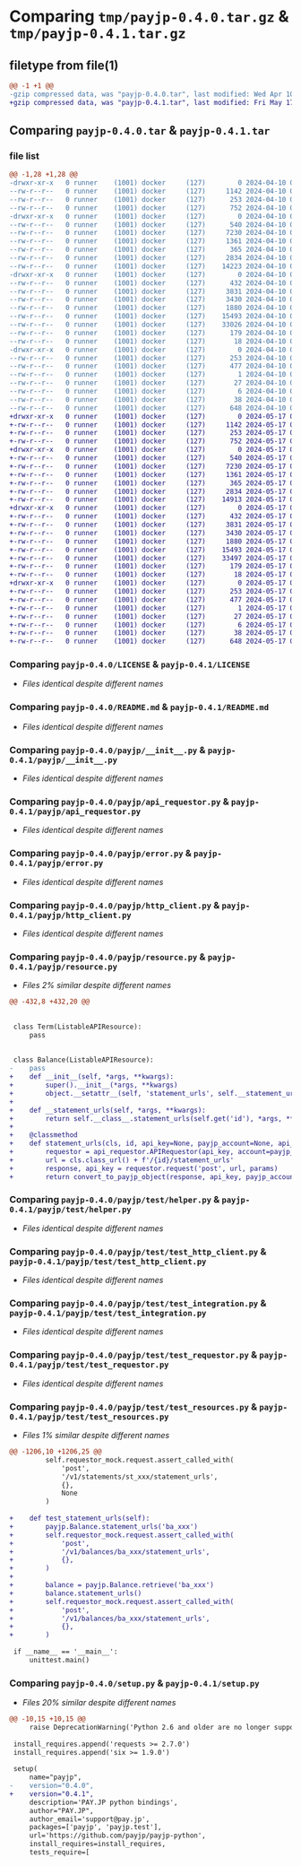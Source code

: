 # Comparing `tmp/payjp-0.4.0.tar.gz` & `tmp/payjp-0.4.1.tar.gz`

## filetype from file(1)

```diff
@@ -1 +1 @@
-gzip compressed data, was "payjp-0.4.0.tar", last modified: Wed Apr 10 02:25:12 2024, max compression
+gzip compressed data, was "payjp-0.4.1.tar", last modified: Fri May 17 02:23:58 2024, max compression
```

## Comparing `payjp-0.4.0.tar` & `payjp-0.4.1.tar`

### file list

```diff
@@ -1,28 +1,28 @@
-drwxr-xr-x   0 runner    (1001) docker     (127)        0 2024-04-10 02:25:12.427127 payjp-0.4.0/
--rw-r--r--   0 runner    (1001) docker     (127)     1142 2024-04-10 02:25:03.000000 payjp-0.4.0/LICENSE
--rw-r--r--   0 runner    (1001) docker     (127)      253 2024-04-10 02:25:12.427127 payjp-0.4.0/PKG-INFO
--rw-r--r--   0 runner    (1001) docker     (127)      752 2024-04-10 02:25:03.000000 payjp-0.4.0/README.md
-drwxr-xr-x   0 runner    (1001) docker     (127)        0 2024-04-10 02:25:12.427127 payjp-0.4.0/payjp/
--rw-r--r--   0 runner    (1001) docker     (127)      540 2024-04-10 02:25:03.000000 payjp-0.4.0/payjp/__init__.py
--rw-r--r--   0 runner    (1001) docker     (127)     7230 2024-04-10 02:25:03.000000 payjp-0.4.0/payjp/api_requestor.py
--rw-r--r--   0 runner    (1001) docker     (127)     1361 2024-04-10 02:25:03.000000 payjp-0.4.0/payjp/error.py
--rw-r--r--   0 runner    (1001) docker     (127)      365 2024-04-10 02:25:03.000000 payjp-0.4.0/payjp/example.py
--rw-r--r--   0 runner    (1001) docker     (127)     2834 2024-04-10 02:25:03.000000 payjp-0.4.0/payjp/http_client.py
--rw-r--r--   0 runner    (1001) docker     (127)    14223 2024-04-10 02:25:03.000000 payjp-0.4.0/payjp/resource.py
-drwxr-xr-x   0 runner    (1001) docker     (127)        0 2024-04-10 02:25:12.427127 payjp-0.4.0/payjp/test/
--rw-r--r--   0 runner    (1001) docker     (127)      432 2024-04-10 02:25:03.000000 payjp-0.4.0/payjp/test/__init__.py
--rw-r--r--   0 runner    (1001) docker     (127)     3831 2024-04-10 02:25:03.000000 payjp-0.4.0/payjp/test/helper.py
--rw-r--r--   0 runner    (1001) docker     (127)     3430 2024-04-10 02:25:03.000000 payjp-0.4.0/payjp/test/test_http_client.py
--rw-r--r--   0 runner    (1001) docker     (127)     1880 2024-04-10 02:25:03.000000 payjp-0.4.0/payjp/test/test_integration.py
--rw-r--r--   0 runner    (1001) docker     (127)    15493 2024-04-10 02:25:03.000000 payjp-0.4.0/payjp/test/test_requestor.py
--rw-r--r--   0 runner    (1001) docker     (127)    33026 2024-04-10 02:25:03.000000 payjp-0.4.0/payjp/test/test_resources.py
--rw-r--r--   0 runner    (1001) docker     (127)      179 2024-04-10 02:25:03.000000 payjp-0.4.0/payjp/util.py
--rw-r--r--   0 runner    (1001) docker     (127)       18 2024-04-10 02:25:03.000000 payjp-0.4.0/payjp/version.py
-drwxr-xr-x   0 runner    (1001) docker     (127)        0 2024-04-10 02:25:12.427127 payjp-0.4.0/payjp.egg-info/
--rw-r--r--   0 runner    (1001) docker     (127)      253 2024-04-10 02:25:12.000000 payjp-0.4.0/payjp.egg-info/PKG-INFO
--rw-r--r--   0 runner    (1001) docker     (127)      477 2024-04-10 02:25:12.000000 payjp-0.4.0/payjp.egg-info/SOURCES.txt
--rw-r--r--   0 runner    (1001) docker     (127)        1 2024-04-10 02:25:12.000000 payjp-0.4.0/payjp.egg-info/dependency_links.txt
--rw-r--r--   0 runner    (1001) docker     (127)       27 2024-04-10 02:25:12.000000 payjp-0.4.0/payjp.egg-info/requires.txt
--rw-r--r--   0 runner    (1001) docker     (127)        6 2024-04-10 02:25:12.000000 payjp-0.4.0/payjp.egg-info/top_level.txt
--rw-r--r--   0 runner    (1001) docker     (127)       38 2024-04-10 02:25:12.427127 payjp-0.4.0/setup.cfg
--rw-r--r--   0 runner    (1001) docker     (127)      648 2024-04-10 02:25:03.000000 payjp-0.4.0/setup.py
+drwxr-xr-x   0 runner    (1001) docker     (127)        0 2024-05-17 02:23:58.687333 payjp-0.4.1/
+-rw-r--r--   0 runner    (1001) docker     (127)     1142 2024-05-17 02:23:47.000000 payjp-0.4.1/LICENSE
+-rw-r--r--   0 runner    (1001) docker     (127)      253 2024-05-17 02:23:58.687333 payjp-0.4.1/PKG-INFO
+-rw-r--r--   0 runner    (1001) docker     (127)      752 2024-05-17 02:23:47.000000 payjp-0.4.1/README.md
+drwxr-xr-x   0 runner    (1001) docker     (127)        0 2024-05-17 02:23:58.683333 payjp-0.4.1/payjp/
+-rw-r--r--   0 runner    (1001) docker     (127)      540 2024-05-17 02:23:47.000000 payjp-0.4.1/payjp/__init__.py
+-rw-r--r--   0 runner    (1001) docker     (127)     7230 2024-05-17 02:23:47.000000 payjp-0.4.1/payjp/api_requestor.py
+-rw-r--r--   0 runner    (1001) docker     (127)     1361 2024-05-17 02:23:47.000000 payjp-0.4.1/payjp/error.py
+-rw-r--r--   0 runner    (1001) docker     (127)      365 2024-05-17 02:23:47.000000 payjp-0.4.1/payjp/example.py
+-rw-r--r--   0 runner    (1001) docker     (127)     2834 2024-05-17 02:23:47.000000 payjp-0.4.1/payjp/http_client.py
+-rw-r--r--   0 runner    (1001) docker     (127)    14913 2024-05-17 02:23:47.000000 payjp-0.4.1/payjp/resource.py
+drwxr-xr-x   0 runner    (1001) docker     (127)        0 2024-05-17 02:23:58.687333 payjp-0.4.1/payjp/test/
+-rw-r--r--   0 runner    (1001) docker     (127)      432 2024-05-17 02:23:47.000000 payjp-0.4.1/payjp/test/__init__.py
+-rw-r--r--   0 runner    (1001) docker     (127)     3831 2024-05-17 02:23:47.000000 payjp-0.4.1/payjp/test/helper.py
+-rw-r--r--   0 runner    (1001) docker     (127)     3430 2024-05-17 02:23:47.000000 payjp-0.4.1/payjp/test/test_http_client.py
+-rw-r--r--   0 runner    (1001) docker     (127)     1880 2024-05-17 02:23:47.000000 payjp-0.4.1/payjp/test/test_integration.py
+-rw-r--r--   0 runner    (1001) docker     (127)    15493 2024-05-17 02:23:47.000000 payjp-0.4.1/payjp/test/test_requestor.py
+-rw-r--r--   0 runner    (1001) docker     (127)    33497 2024-05-17 02:23:47.000000 payjp-0.4.1/payjp/test/test_resources.py
+-rw-r--r--   0 runner    (1001) docker     (127)      179 2024-05-17 02:23:47.000000 payjp-0.4.1/payjp/util.py
+-rw-r--r--   0 runner    (1001) docker     (127)       18 2024-05-17 02:23:47.000000 payjp-0.4.1/payjp/version.py
+drwxr-xr-x   0 runner    (1001) docker     (127)        0 2024-05-17 02:23:58.687333 payjp-0.4.1/payjp.egg-info/
+-rw-r--r--   0 runner    (1001) docker     (127)      253 2024-05-17 02:23:58.000000 payjp-0.4.1/payjp.egg-info/PKG-INFO
+-rw-r--r--   0 runner    (1001) docker     (127)      477 2024-05-17 02:23:58.000000 payjp-0.4.1/payjp.egg-info/SOURCES.txt
+-rw-r--r--   0 runner    (1001) docker     (127)        1 2024-05-17 02:23:58.000000 payjp-0.4.1/payjp.egg-info/dependency_links.txt
+-rw-r--r--   0 runner    (1001) docker     (127)       27 2024-05-17 02:23:58.000000 payjp-0.4.1/payjp.egg-info/requires.txt
+-rw-r--r--   0 runner    (1001) docker     (127)        6 2024-05-17 02:23:58.000000 payjp-0.4.1/payjp.egg-info/top_level.txt
+-rw-r--r--   0 runner    (1001) docker     (127)       38 2024-05-17 02:23:58.687333 payjp-0.4.1/setup.cfg
+-rw-r--r--   0 runner    (1001) docker     (127)      648 2024-05-17 02:23:47.000000 payjp-0.4.1/setup.py
```

### Comparing `payjp-0.4.0/LICENSE` & `payjp-0.4.1/LICENSE`

 * *Files identical despite different names*

### Comparing `payjp-0.4.0/README.md` & `payjp-0.4.1/README.md`

 * *Files identical despite different names*

### Comparing `payjp-0.4.0/payjp/__init__.py` & `payjp-0.4.1/payjp/__init__.py`

 * *Files identical despite different names*

### Comparing `payjp-0.4.0/payjp/api_requestor.py` & `payjp-0.4.1/payjp/api_requestor.py`

 * *Files identical despite different names*

### Comparing `payjp-0.4.0/payjp/error.py` & `payjp-0.4.1/payjp/error.py`

 * *Files identical despite different names*

### Comparing `payjp-0.4.0/payjp/http_client.py` & `payjp-0.4.1/payjp/http_client.py`

 * *Files identical despite different names*

### Comparing `payjp-0.4.0/payjp/resource.py` & `payjp-0.4.1/payjp/resource.py`

 * *Files 2% similar despite different names*

```diff
@@ -432,8 +432,20 @@
 
 
 class Term(ListableAPIResource):
     pass
 
 
 class Balance(ListableAPIResource):
-    pass
+    def __init__(self, *args, **kwargs):
+        super().__init__(*args, **kwargs)
+        object.__setattr__(self, 'statement_urls', self.__statement_urls)
+
+    def __statement_urls(self, *args, **kwargs):
+        return self.__class__.statement_urls(self.get('id'), *args, **kwargs)
+
+    @classmethod
+    def statement_urls(cls, id, api_key=None, payjp_account=None, api_base=None, **params):
+        requestor = api_requestor.APIRequestor(api_key, account=payjp_account, api_base=api_base)
+        url = cls.class_url() + f'/{id}/statement_urls'
+        response, api_key = requestor.request('post', url, params)
+        return convert_to_payjp_object(response, api_key, payjp_account, api_base)
```

### Comparing `payjp-0.4.0/payjp/test/helper.py` & `payjp-0.4.1/payjp/test/helper.py`

 * *Files identical despite different names*

### Comparing `payjp-0.4.0/payjp/test/test_http_client.py` & `payjp-0.4.1/payjp/test/test_http_client.py`

 * *Files identical despite different names*

### Comparing `payjp-0.4.0/payjp/test/test_integration.py` & `payjp-0.4.1/payjp/test/test_integration.py`

 * *Files identical despite different names*

### Comparing `payjp-0.4.0/payjp/test/test_requestor.py` & `payjp-0.4.1/payjp/test/test_requestor.py`

 * *Files identical despite different names*

### Comparing `payjp-0.4.0/payjp/test/test_resources.py` & `payjp-0.4.1/payjp/test/test_resources.py`

 * *Files 1% similar despite different names*

```diff
@@ -1206,10 +1206,25 @@
         self.requestor_mock.request.assert_called_with(
             'post',
             '/v1/statements/st_xxx/statement_urls',
             {},
             None
         )
 
+    def test_statement_urls(self):
+        payjp.Balance.statement_urls('ba_xxx')
+        self.requestor_mock.request.assert_called_with(
+            'post',
+            '/v1/balances/ba_xxx/statement_urls',
+            {},
+        )
+
+        balance = payjp.Balance.retrieve('ba_xxx')
+        balance.statement_urls()
+        self.requestor_mock.request.assert_called_with(
+            'post',
+            '/v1/balances/ba_xxx/statement_urls',
+            {},
+        )
 
 if __name__ == '__main__':
     unittest.main()
```

### Comparing `payjp-0.4.0/setup.py` & `payjp-0.4.1/setup.py`

 * *Files 20% similar despite different names*

```diff
@@ -10,15 +10,15 @@
     raise DeprecationWarning('Python 2.6 and older are no longer supported by PAY.JP. ')
 
 install_requires.append('requests >= 2.7.0')
 install_requires.append('six >= 1.9.0')
 
 setup(
     name="payjp",
-    version="0.4.0",
+    version="0.4.1",
     description='PAY.JP python bindings',
     author="PAY.JP",
     author_email='support@pay.jp',
     packages=['payjp', 'payjp.test'],
     url='https://github.com/payjp/payjp-python',
     install_requires=install_requires,
     tests_require=[
```

